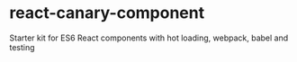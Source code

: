 # react-canary-component
Starter kit for ES6 React components with hot loading, webpack, babel and testing
